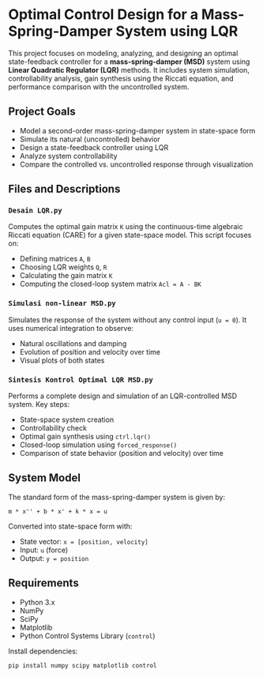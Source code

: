 # Optimal Control Design for a Mass-Spring-Damper System using LQR

This project focuses on modeling, analyzing, and designing an optimal state-feedback controller for a **mass-spring-damper (MSD)** system using **Linear Quadratic Regulator (LQR)** methods. It includes system simulation, controllability analysis, gain synthesis using the Riccati equation, and performance comparison with the uncontrolled system.

## Project Goals

- Model a second-order mass-spring-damper system in state-space form
- Simulate its natural (uncontrolled) behavior
- Design a state-feedback controller using LQR
- Analyze system controllability
- Compare the controlled vs. uncontrolled response through visualization

## Files and Descriptions

### `Desain LQR.py`
Computes the optimal gain matrix `K` using the continuous-time algebraic Riccati equation (CARE) for a given state-space model. This script focuses on:
- Defining matrices `A`, `B`
- Choosing LQR weights `Q`, `R`
- Calculating the gain matrix `K`
- Computing the closed-loop system matrix `Acl = A - BK`

### `Simulasi non-linear MSD.py`
Simulates the response of the system without any control input (`u = 0`). It uses numerical integration to observe:
- Natural oscillations and damping
- Evolution of position and velocity over time
- Visual plots of both states

### `Sintesis Kontrol Optimal LQR MSD.py`
Performs a complete design and simulation of an LQR-controlled MSD system. Key steps:
- State-space system creation
- Controllability check
- Optimal gain synthesis using `ctrl.lqr()`
- Closed-loop simulation using `forced_response()`
- Comparison of state behavior (position and velocity) over time

## System Model

The standard form of the mass-spring-damper system is given by:
```
m * x'' + b * x' + k * x = u
```

Converted into state-space form with:

- State vector: `x = [position, velocity]`
- Input: `u` (force)
- Output: `y = position`

## Requirements

- Python 3.x
- NumPy
- SciPy
- Matplotlib
- Python Control Systems Library (`control`)

Install dependencies:
```bash
pip install numpy scipy matplotlib control
